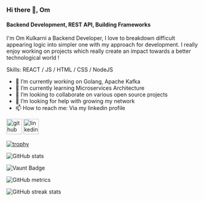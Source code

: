### Hi there 👋, Om
#### Backend Development, REST API, Building Frameworks
I'm Om Kulkarni a Backend Developer, I love to breakdown difficult appearing logic into simpler one with my approach for development. I really enjoy working on projects which really create an impact towards a better technological world !

Skills: REACT / JS / HTML / CSS / NodeJS

- 🔭 I’m currently working on Golang, Apache Kafka 
- 🌱 I’m currently learning Microservices Architecture 
- 👯 I’m looking to collaborate on various open source projects 
- 🤔 I’m looking for help with growing my network 
- 📫 How to reach me: Via my linkedin profile 


[<img src='https://cdn.jsdelivr.net/npm/simple-icons@3.0.1/icons/github.svg' alt='github' height='40'>](https://github.com/om7057)  [<img src='https://cdn.jsdelivr.net/npm/simple-icons@3.0.1/icons/linkedin.svg' alt='linkedin' height='40'>](https://www.linkedin.com/in/om-kulkarni-460819250/)  

[![trophy](https://github-profile-trophy.vercel.app/?username=om7057)](https://github.com/ryo-ma/github-profile-trophy)

![GitHub stats](https://github-readme-stats.vercel.app/api?username=om7057&show_icons=true)  

![Vaunt Badge](https://api.vaunt.dev/v1/github/entities/om7057/contributions?format=svg&private=false)  

![GitHub metrics](https://metrics.lecoq.io/om7057)  

![GitHub streak stats](https://streak-stats.demolab.com/?user=om7057)  

